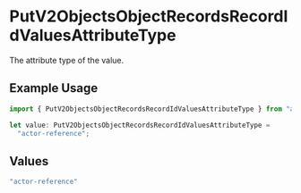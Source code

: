 # PutV2ObjectsObjectRecordsRecordIdValuesAttributeType

The attribute type of the value.

## Example Usage

```typescript
import { PutV2ObjectsObjectRecordsRecordIdValuesAttributeType } from "attio-js/models/operations";

let value: PutV2ObjectsObjectRecordsRecordIdValuesAttributeType =
  "actor-reference";
```

## Values

```typescript
"actor-reference"
```
